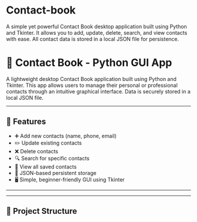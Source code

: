 # Contact-book
A simple yet powerful Contact Book desktop application built using Python and Tkinter. It allows you to add, update, delete, search, and view contacts with ease. All contact data is stored in a local JSON file for persistence.

# 📇 Contact Book - Python GUI App

A lightweight desktop Contact Book application built using Python and Tkinter. This app allows users to manage their personal or professional contacts through an intuitive graphical interface. Data is securely stored in a local JSON file.

---

## 🚀 Features

- ➕ Add new contacts (name, phone, email)
- ✏️ Update existing contacts
- ❌ Delete contacts
- 🔍 Search for specific contacts
- 📜 View all saved contacts
- 💾 JSON-based persistent storage
- 🖥️ Simple, beginner-friendly GUI using Tkinter

---

---

## 📂 Project Structure

